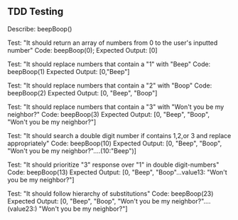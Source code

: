 TDD Testing
-----------
Describe: beepBoop()

Test: "It should return an array of numbers from 0 to the user's inputted number"
Code: beepBoop(0);
Expected Output: [0]

Test: "It should replace numbers that contain a "1" with "Beep"
Code: beepBoop(1)
Expected Output: [0,"Beep"]

Test: "It should replace numbers that contain a "2" with "Boop"
Code: beepBoop(2)
Expected Output: [0, "Beep", "Boop"]

Test: "It should replace numbers that contain a "3" with "Won't you be my neighbor?"
Code: beepBoop(3)
Expected Output: [0, "Beep", "Boop", "Won't you be my neighbor?"]

Test: "It should search a double digit number if contains 1,2,or 3 and replace appropriately"
Code: beepBoop(10)
Expected Output: [0, "Beep", "Boop", "Won't you be my neighbor?"....(10:"Beep")]

Test: "It should prioritize "3" response over "1" in double digit-numbers"
Code: beepBoop(13)
Expected Output: [0, "Beep", "Boop"...value13: "Won't you be my neighbor?"]

Test: "It should follow hierarchy of substitutions"
Code: beepBoop(23)
Expected Output: [0, "Beep", "Boop", "Won't you be my neighbor?"....(value23:) "Won't you be my neighbor?"]

